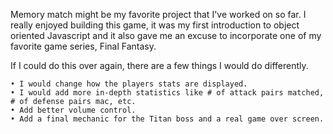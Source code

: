Memory match might be my favorite project that I've worked on so far. I really enjoyed building this game, it was my first introduction to object oriented Javascript and it also gave me an excuse to incorporate one of my favorite game series, Final Fantasy.

If I could do this over again, there are a few things I would do differently.

    • I would change how the players stats are displayed.
    • I would add more in-depth statistics like # of attack pairs matched, # of defense pairs mac, etc.
    • Add better volume control.
    • Add a final mechanic for the Titan boss and a real game over screen.
